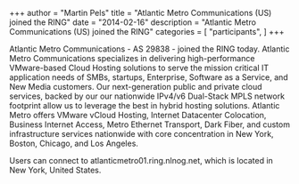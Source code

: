 +++
author = "Martin Pels"
title = "Atlantic Metro Communications (US) joined the RING"
date = "2014-02-16"
description = "Atlantic Metro Communications (US) joined the RING"
categories = [
    "participants",
]
+++

Atlantic Metro Communications - AS 29838 - joined the RING today. Atlantic Metro Communications specializes in delivering high-performance VMware-based Cloud Hosting solutions to serve the mission critical IT application needs of SMBs, startups, Enterprise, Software as a Service, and New Media customers. Our next-generation public and private cloud services, backed by our our nationwide IPv4/v6 Dual-Stack MPLS network footprint allow us to leverage the best in hybrid hosting solutions. Atlantic Metro offers VMware vCloud Hosting, Internet Datacenter Colocation, Business Internet Access, Metro Ethernet Transport, Dark Fiber, and custom infrastructure services nationwide with core concentration in New York, Boston, Chicago, and Los Angeles.

Users can connect to atlanticmetro01.ring.nlnog.net, which is located in New York, United States.


